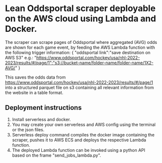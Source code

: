 # Lean Oddsportal scraper deployable on the AWS cloud using Lambda and Docker.

The scraper can scrape pages of Oddsportal where aggregated (AVG) odds are shown for each game event, by feeding the AWS Lambda function with the following trigger information:
{
  "oddsportal link":"save destination on AWS S3"
  e.g.: "https://www.oddsportal.com/hockey/usa/nhl-2022-2023/results/#/page/1":"s3://bucket-name/folder-name/folder-name/1X2-AVG/"
}

This saves the odds data from https://www.oddsportal.com/hockey/usa/nhl-2022-2023/results/#/page/1 into a structured parquet file on s3 containing all relevant information from the website in a table format.

## Deployment instructions

1. Install serverless and docker.
2. You may create your own serverless and AWS config using the terminal or the json files.
3. Serverless deploy command compiles the docker image containing the scraper, pushes it to AWS ECS and deploys the respective Lambda function.
4. The deployed Lambda function can be invoked using a python API based on the frame "send_jobs_lambda.py".
